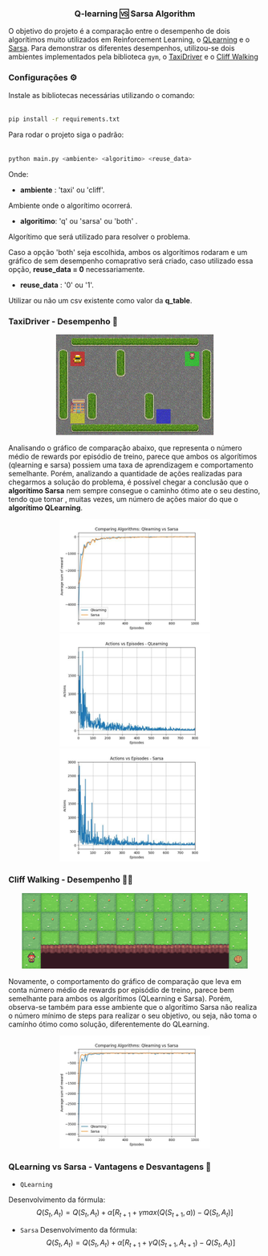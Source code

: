 <div align='center'>
  <h3>
    Q-learning 🆚️ Sarsa Algorithm 
  </h3>
</div>


O objetivo do projeto é a comparação entre o desempenho de dois algorítimos muito utilizados em Reinforcement Learning, o [QLearning](https://www.simplilearn.com/tutorials/machine-learning-tutorial/what-is-q-learning) e o [Sarsa](https://towardsdatascience.com/reinforcement-learning-with-sarsa-a-good-alternative-to-q-learning-algorithm-bf35b209e1c). Para demonstrar os diferentes desempenhos, utilizou-se dois ambientes implementados pela biblioteca `gym`, o [TaxiDriver](https://www.gymlibrary.dev/environments/toy_text/taxi/) e o [Cliff Walking](https://www.gymlibrary.dev/environments/toy_text/cliff_walking/)

### Configurações ⚙️

Instale as bibliotecas necessárias utilizando o comando:

```bash

pip install -r requirements.txt

```

Para rodar o projeto siga o padrão:

```bash

python main.py <ambiente> <algoritimo> <reuse_data>

```

Onde:

- **ambiente** : 'taxi' ou 'cliff'. 

Ambiente onde o algorítimo ocorrerá.

- **algoritimo**: 'q' ou 'sarsa' ou 'both' . 

Algorítimo que será utilizado para resolver o problema. 

Caso a opção 'both' seja escolhida, ambos os algorítimos rodaram e um gráfico de sem desempenho comaprativo será criado, caso utilizado essa opção, **reuse_data = 0** necessariamente.

- **reuse_data** : '0' ou '1'. 

Utilizar ou não um csv existente como valor da **q_table**. 

### TaxiDriver - Desempenho 🚕️

<div align='center'>
  <img src='img/taxi.gif' height='200'/>
</div>

Analisando  o gráfico de comparação abaixo, que representa o número médio de rewards por episódio de treino, parece que ambos os algorítimos (qlearning e sarsa) possiem uma taxa de aprendizagem e comportamento semelhante. Porém, analizando a quantidade de ações realizadas para chegarmos a solução do problema, é possível chegar a conclusão que o **algorítimo Sarsa** nem sempre consegue o caminho ótimo ate o seu destino, tendo que tomar , muitas vezes, um número de ações maior do que o **algorítimo QLearning**.

<div align='center'>
  <img src='results/taxi_comparing_algorithms.jpg' width='300'/>
  <img src='results/qTaxiDriver_actions_per_episode.jpg' width='300'/>
  <img src='results/sarsaTaxiDriver_actions_per_episode.jpg' width='300'/>
</div>


### Cliff Walking - Desempenho 🧙‍♂️️

<div align='center'>
  <img src='img/cliff_walking.gif' height='150'/>
</div>

Novamente, o comportamento do gráfico de comparação que leva em conta número médio de rewards por episódio de treino, parece bem semelhante para ambos os algorítimos (QLearning e Sarsa). Porém, observa-se também para esse ambiente que o algorítimo Sarsa não realiza o número mínimo de steps para realizar o seu objetivo, ou seja, não toma o camínho ótimo como solução, diferentemente do QLearning.

<div align='center'>
  <img src='results/cliff_comparing_algorithms.jpg' width='300'/>
</div>

### QLearning vs  Sarsa - Vantagens e Desvantagens 📌️ 

- `QLearning`

Desenvolvimento da fórmula:
$$Q(S_t, A_t) = Q(S_t, A_t) + \alpha[R_{t+1} + \gamma max(Q(S_{t+1}, a)) - Q(S_t, A_t) ]$$

- `Sarsa`
Desenvolvimento da fórmula:
$$Q(S_t, A_t) = Q(S_t, A_t) + \alpha[R_{t+1} + \gamma Q(S_{t+1}, A_{t+1}) - Q(S_t, A_t) ]$$

